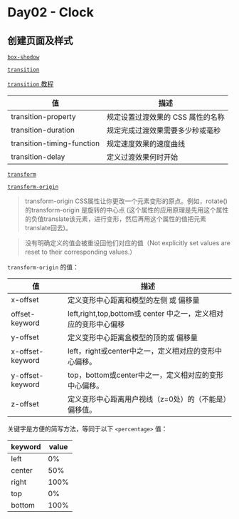 # Day02 - Clock

## 创建页面及样式
[`box-shodow`](https://developer.mozilla.org/zh-CN/docs/Web/CSS/box-shadow)

[`transition`](https://developer.mozilla.org/zh-CN/docs/Web/CSS/transition)

[`transition` 教程](https://www.w3cplus.com/content/css3-transition)

| 值                         | 描述                              |
| -------------------------- | --------------------------------- |
| transition-property        | 规定设置过渡效果的 CSS 属性的名称 |
| transition-duration        | 规定完成过渡效果需要多少秒或毫秒 |
| transition-timing-function | 规定速度效果的速度曲线|
| transition-delay| 定义过渡效果何时开始|

[`transform`](https://developer.mozilla.org/zh-CN/docs/Web/CSS/transform)

[`transform-origin`](https://developer.mozilla.org/zh-CN/docs/Web/CSS/transform-origin)

>transform-origin CSS属性让你更改一个元素变形的原点。例如，rotate()的transform-origin 是旋转的中心点 (这个属性的应用原理是先用这个属性的负值translate该元素，进行变形，然后再用这个属性的值把元素translate回去)。

>没有明确定义的值会被重设回他们对应的值（Not explicitly set values are reset to their corresponding values.）

`transform-origin` 的值：

| 值               | 描述                                                            |
| ---------------- | --------------------------------------------------------------- |
| x-offset         | 定义变形中心距离和模型的左侧<length> 或<percentage> 偏移量      |
| offset-keyword   | left,right,top,bottom或 center 中之一，定义相对应的变形中心偏移 |
| y-offset         | 定义变形中心距离盒模型的顶的<length>或 <percentage> 偏移量      |
| x-offset-keyword | left，right或center中之一，定义相对应的变形中心偏移。           |
| y-offset-keyword | top，bottom或center中之一，定义相对应的变形中心偏移。           |
| z-offset| 定义变形中心距离用户视线（z=0处）的<length>（不能是<percentage>）偏移值。 |

关键字是方便的简写方法，等同于以下 `<percentage>` 值：

| keyword | value |
| ------- | ----- |
| left    | 0%    |
| center  | 50%   |
| right   | 100%  |
| top     | 0%    |
| bottom  | 100%  |